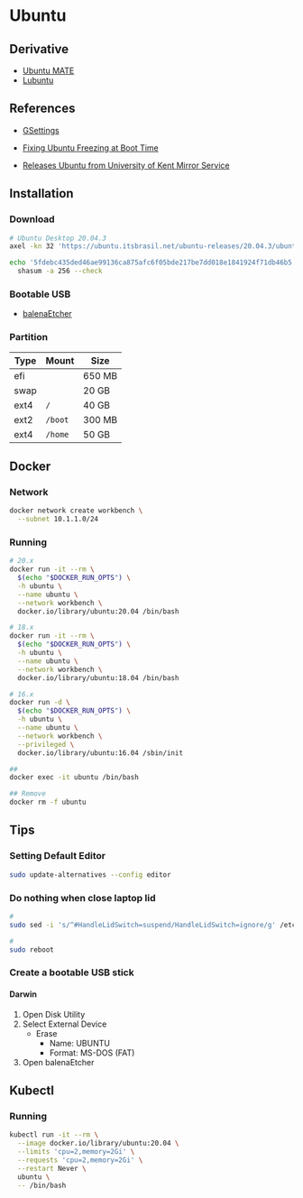 # Ubuntu

## Derivative

- [Ubuntu MATE](https://ubuntu-mate.org/)
- [Lubuntu](https://lubuntu.net/)

## References

- [GSettings](/gsettings.md)

- [Fixing Ubuntu Freezing at Boot Time](https://itsfoss.com/fix-ubuntu-freezing/)
- [Releases Ubuntu from University of Kent Mirror Service](https://www.mirrorservice.org/sites/releases.ubuntu.com/18.04.3/)

## Installation

### Download

```sh
# Ubuntu Desktop 20.04.3
axel -kn 32 'https://ubuntu.itsbrasil.net/ubuntu-releases/20.04.3/ubuntu-20.04.3-desktop-amd64.iso'

echo '5fdebc435ded46ae99136ca875afc6f05bde217be7dd018e1841924f71db46b5 *ubuntu-20.04.3-desktop-amd64.iso' | \
  shasum -a 256 --check
```

### Bootable USB

- [balenaEtcher](/balenaetcher.md)

### Partition

| Type |  Mount  |  Size  |
| ---- | ------- | ------ |
| efi  |         | 650 MB |
| swap |         | 20 GB  |
| ext4 | `/`     | 40 GB  |
| ext2 | `/boot` | 300 MB |
| ext4 | `/home` | 50 GB  |

<!-- ```sh
#
diskutil list

#
sudo dd \
  if=ubuntu-20.04.3-desktop-amd64.iso \
  of=/dev/disk4 \
  bs=1M \
  status=progress
``` -->

## Docker

### Network

```sh
docker network create workbench \
  --subnet 10.1.1.0/24
```

### Running

```sh
# 20.x
docker run -it --rm \
  $(echo "$DOCKER_RUN_OPTS") \
  -h ubuntu \
  --name ubuntu \
  --network workbench \
  docker.io/library/ubuntu:20.04 /bin/bash

# 18.x
docker run -it --rm \
  $(echo "$DOCKER_RUN_OPTS") \
  -h ubuntu \
  --name ubuntu \
  --network workbench \
  docker.io/library/ubuntu:18.04 /bin/bash

# 16.x
docker run -d \
  $(echo "$DOCKER_RUN_OPTS") \
  -h ubuntu \
  --name ubuntu \
  --network workbench \
  --privileged \
  docker.io/library/ubuntu:16.04 /sbin/init

##
docker exec -it ubuntu /bin/bash

## Remove
docker rm -f ubuntu
```

## Tips

### Setting Default Editor

```sh
sudo update-alternatives --config editor
```

### Do nothing when close laptop lid

```sh
#
sudo sed -i 's/^#HandleLidSwitch=suspend/HandleLidSwitch=ignore/g' /etc/systemd/logind.conf

#
sudo reboot
```

### Create a bootable USB stick

#### Darwin

1. Open Disk Utility
2. Select External Device
   - Erase
     - Name: UBUNTU
     - Format: MS-DOS (FAT)
3. Open balenaEtcher

## Kubectl

### Running

```sh
kubectl run -it --rm \
  --image docker.io/library/ubuntu:20.04 \
  --limits 'cpu=2,memory=2Gi' \
  --requests 'cpu=2,memory=2Gi' \
  --restart Never \
  ubuntu \
  -- /bin/bash
```
